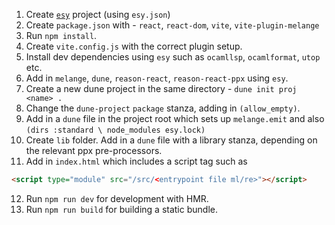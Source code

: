1. Create [`esy`](https://esy.sh) project (using `esy.json`)
2. Create `package.json` with - `react`, `react-dom`, `vite`, `vite-plugin-melange`
3. Run `npm install`.
4. Create `vite.config.js` with the correct plugin setup.
5. Install dev dependencies using `esy` such as `ocamllsp`, `ocamlformat`, `utop` etc.
6. Add in `melange`, `dune`, `reason-react`, `reason-react-ppx` using `esy`.
7. Create a new dune project in the same directory - `dune init proj <name> .`
8. Change the `dune-project` `package` stanza, adding in `(allow_empty)`.
9. Add in a `dune` file in the project root which sets up `melange.emit` and also `(dirs :standard \ node_modules esy.lock)`
10. Create `lib` folder. Add in a `dune` file with a library stanza, depending on the relevant ppx pre-processors.
11. Add in `index.html` which includes a script tag such as
```html
<script type="module" src="/src/<entrypoint file ml/re>"></script>
```
12. Run `npm run dev` for development with HMR.
13. Run `npm run build` for building a static bundle.
